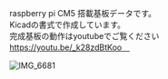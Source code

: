 raspberry pi CM5 搭載基板データです。<br>
Kicadの書式で作成しています。<br>
完成基板の動作はyoutubeでご覧ください<br>
https://youtu.be/_k28zdBtKoo　<br>

![IMG_6681](https://github.com/user-attachments/assets/0eb0af17-d7b2-4a2a-969b-34bddb1af04f)
